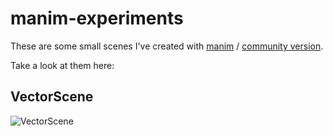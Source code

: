 # manim-experiments

These are some small scenes I've created with [manim](https://github.com/3b1b/manim) / [community version](https://github.com/manimcommunity/manim).

Take a look at them here:

## VectorScene 
 
![VectorScene](https://github.com/warriorzz/manim-experiments/blob/main/videos/VectorScene_ManimCE_v0.15.1.gif?raw=true)
